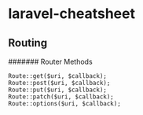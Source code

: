 # laravel-cheatsheet
## Routing
####### Router Methods
```
Route::get($uri, $callback);
Route::post($uri, $callback);
Route::put($uri, $callback);
Route::patch($uri, $callback);
Route::options($uri, $callback);
```
